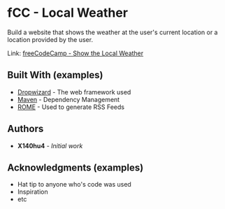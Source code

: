 # fCC - Local Weather

Build a website that shows the weather at the user's current location or a location provided by the user.

Link: [freeCodeCamp - Show the Local Weather](https://www.freecodecamp.org/challenges/show-the-local-weather)


## Built With (examples)

* [Dropwizard](http://www.dropwizard.io/1.0.2/docs/) - The web framework used
* [Maven](https://maven.apache.org/) - Dependency Management
* [ROME](https://rometools.github.io/rome/) - Used to generate RSS Feeds

## Authors

* **X140hu4** - *Initial work*

## Acknowledgments (examples)

* Hat tip to anyone who's code was used
* Inspiration
* etc

